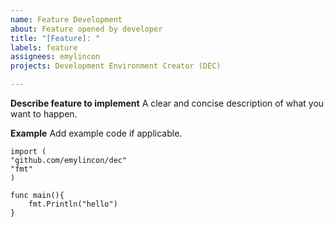 ```yaml
---
name: Feature Development
about: Feature opened by developer
title: "[Feature]: "
labels: feature
assignees: emylincon
projects: Development Environment Creator (DEC)

---
```


**Describe feature to implement**
A clear and concise description of what you want to happen.

**Example**
Add example code if applicable.
```golang
import (
"github.com/emylincon/dec"
"fmt"
)

func main(){
    fmt.Println("hello") 
}
```
